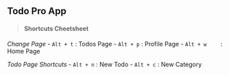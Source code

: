 ## Todo Pro App

> #### Shortcuts Cheetsheet

_Change Page_ - `Alt + t` : Todos Page - `Alt + p` : Profile Page - `Alt + w    ` : Home Page

_Todo Page Shortcuts_ - `Alt + n` : New Todo - `Alt + c` : New Category
